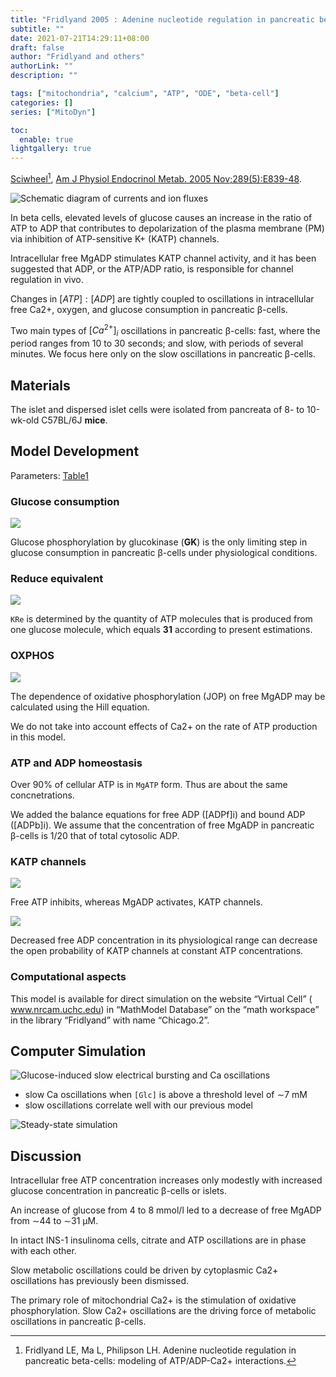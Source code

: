 ```yaml
---
title: "Fridlyand 2005 : Adenine nucleotide regulation in pancreatic beta-cells: modeling of ATP/ADP-Ca2+ interactions"
subtitle: ""
date: 2021-07-21T14:29:11+08:00
draft: false
author: "Fridlyand and others"
authorLink: ""
description: ""

tags: ["mitochondria", "calcium", "ATP", "ODE", "beta-cell"]
categories: []
series: ["MitoDyn"]

toc:
  enable: true
lightgallery: true
---
```


[Sciwheel](https://sciwheel.com/work/#/items/8283971)[^Fridlyand2005], [Am J Physiol Endocrinol Metab. 2005 Nov;289(5):E839-48](https://journals.physiology.org/doi/full/10.1152/ajpendo.00595.2004).

[^Fridlyand2005]: Fridlyand LE, Ma L, Philipson LH. Adenine nucleotide regulation in pancreatic beta-cells: modeling of ATP/ADP-Ca2+ interactions.

<!--more-->

![](https://journals.physiology.org/cms/10.1152/ajpendo.00595.2004/asset/images/large/zh10110543410001.jpeg "Schematic diagram of currents and ion fluxes")

In beta cells, elevated levels of glucose causes an increase in the ratio of ATP to ADP that contributes to depolarization of the plasma membrane (PM) via inhibition of ATP-sensitive K+ (KATP) channels.

Intracellular free MgADP stimulates KATP channel activity, and it has been suggested that ADP, or the ATP/ADP ratio, is responsible for channel regulation in vivo.

Changes in $[ATP]:[ADP]$ are tightly coupled to oscillations in intracellular free Ca2+, oxygen, and glucose consumption in pancreatic β-cells.

Two main types of $[Ca^{2+}]_i$ oscillations in pancreatic β-cells: fast, where the period ranges from 10 to 30 seconds; and slow, with periods of several minutes. We focus here only on the slow oscillations in pancreatic β-cells.

## Materials

The islet and dispersed islet cells were isolated from pancreata of 8- to 10-wk-old C57BL/6J **mice**.

## Model Development

Parameters: [Table1](https://journals.physiology.org/doi/full/10.1152/ajpendo.00595.2004#T1)

### Glucose consumption

![](https://journals.physiology.org/na101/home/literatum/publisher/physio/journals/content/ajpendo/2005/ajpendo.2005.289.issue-5/ajpendo.00595.2004/production/images/eqs/eq-00001.gif)

Glucose phosphorylation by glucokinase (**GK**) is the only limiting step in glucose consumption in pancreatic β-cells under physiological conditions.

### Reduce equivalent

![](https://journals.physiology.org/na101/home/literatum/publisher/physio/journals/content/ajpendo/2005/ajpendo.2005.289.issue-5/ajpendo.00595.2004/production/images/eqs/eq-00002.gif)

`KRe` is determined by the quantity of ATP molecules that is produced from one glucose molecule, which equals **31** according to present estimations.

### OXPHOS

![](https://journals.physiology.org/na101/home/literatum/publisher/physio/journals/content/ajpendo/2005/ajpendo.2005.289.issue-5/ajpendo.00595.2004/production/images/eqs/eq-00003.gif)

The dependence of oxidative phosphorylation (JOP) on free MgADP may be calculated using the Hill equation.

We do not take into account effects of Ca2+ on the rate of ATP production in this model.

### ATP and ADP homeostasis

Over 90% of cellular ATP is in `MgATP` form. Thus are about the same concnetrations.

We added the balance equations for free ADP ([ADPf]i) and bound ADP ([ADPb]i). We assume that the concentration of free MgADP in pancreatic β-cells is 1/20 that of total cytosolic ADP.

### KATP channels

![](https://journals.physiology.org/na101/home/literatum/publisher/physio/journals/content/ajpendo/2005/ajpendo.2005.289.issue-5/ajpendo.00595.2004/production/images/eqs/eq-00007.gif)

Free ATP inhibits, whereas MgADP activates, KATP channels.

![](https://journals.physiology.org/cms/10.1152/ajpendo.00595.2004/asset/images/large/zh10110543410002.jpeg)


Decreased free ADP concentration in its physiological range can decrease the open probability of KATP channels at constant ATP concentrations.

### Computational aspects

This model is available for direct simulation on the website “Virtual Cell” ( www.nrcam.uchc.edu) in “MathModel Database” on the “math workspace” in the library “Fridlyand” with name “Chicago.2”.

## Computer Simulation

![](https://journals.physiology.org/cms/10.1152/ajpendo.00595.2004/asset/images/large/zh10110543410004.jpeg "Glucose-induced slow electrical bursting and Ca oscillations")

- slow Ca oscillations when `[Glc]` is above a threshold level of ∼7 mM
- slow oscillations correlate well with our previous model

![](https://journals.physiology.org/cms/10.1152/ajpendo.00595.2004/asset/images/large/zh10110543410005.jpeg "Steady-state simulation")

## Discussion

Intracellular free ATP concentration increases only modestly with increased glucose concentration in pancreatic β-cells or islets.

An increase of glucose from 4 to 8 mmol/l led to a decrease of free MgADP from ∼44 to ∼31 μM.

In intact INS-1 insulinoma cells, citrate and ATP oscillations are in phase with each other.

Slow metabolic oscillations could be driven by cytoplasmic Ca2+ oscillations has previously been dismissed.

The primary role of mitochondrial Ca2+ is the stimulation of oxidative phosphorylation. Slow Ca2+ oscillations are the driving force of metabolic oscillations in pancreatic β-cells.
